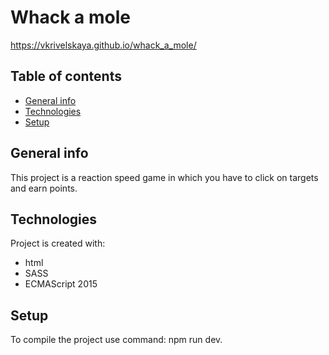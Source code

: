 # **Whack a mole**
https://vkrivelskaya.github.io/whack_a_mole/
## Table of contents

- [General info](#general-info)
- [Technologies](#technologies)
- [Setup](#setup)

## General info

This project is a reaction speed game in which you have to click on targets and earn points.

## Technologies

Project is created with:

- html
- SASS
- ECMAScript 2015

## Setup

To compile the project use command: npm run dev.
